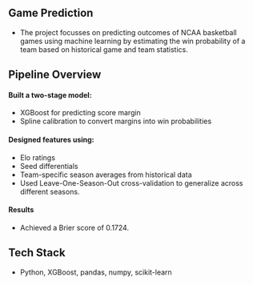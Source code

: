 
## Game Prediction

- The project focusses on predicting outcomes of NCAA basketball games using machine learning by estimating the win probability of a team based on historical game and team statistics.




## Pipeline Overview
#### Built a two-stage model:
- XGBoost for predicting score margin
- Spline calibration to convert margins into win probabilities

#### Designed features using:
- Elo ratings
- Seed differentials
- Team-specific season averages from historical data
- Used Leave-One-Season-Out cross-validation to generalize across different seasons.
#### Results
- Achieved a Brier score of 0.1724.

## Tech Stack
- Python, XGBoost, pandas, numpy, scikit-learn